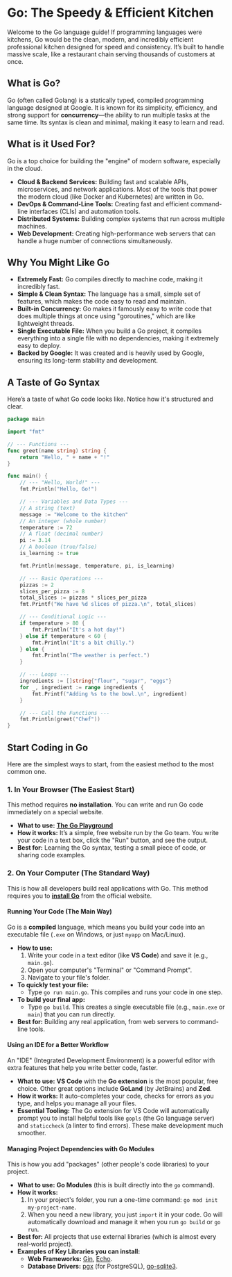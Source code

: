 # Go: The Speedy & Efficient Kitchen

Welcome to the Go language guide! If programming languages were kitchens, Go would be the clean, modern, and incredibly efficient professional kitchen designed for speed and consistency. It’s built to handle massive scale, like a restaurant chain serving thousands of customers at once.

## What is Go?

Go (often called Golang) is a statically typed, compiled programming language designed at Google. It is known for its simplicity, efficiency, and strong support for **concurrency**—the ability to run multiple tasks at the same time. Its syntax is clean and minimal, making it easy to learn and read.

## What is it Used For?

Go is a top choice for building the "engine" of modern software, especially in the cloud.

*   **Cloud & Backend Services:** Building fast and scalable APIs, microservices, and network applications. Most of the tools that power the modern cloud (like Docker and Kubernetes) are written in Go.
*   **DevOps & Command-Line Tools:** Creating fast and efficient command-line interfaces (CLIs) and automation tools.
*   **Distributed Systems:** Building complex systems that run across multiple machines.
*   **Web Development:** Creating high-performance web servers that can handle a huge number of connections simultaneously.

## Why You Might Like Go

*   **Extremely Fast:** Go compiles directly to machine code, making it incredibly fast.
*   **Simple & Clean Syntax:** The language has a small, simple set of features, which makes the code easy to read and maintain.
*   **Built-in Concurrency:** Go makes it famously easy to write code that does multiple things at once using "goroutines," which are like lightweight threads.
*   **Single Executable File:** When you build a Go project, it compiles everything into a single file with no dependencies, making it extremely easy to deploy.
*   **Backed by Google:** It was created and is heavily used by Google, ensuring its long-term stability and development.

## A Taste of Go Syntax

Here’s a taste of what Go code looks like. Notice how it's structured and clear.

```go
package main

import "fmt"

// --- Functions ---
func greet(name string) string {
	return "Hello, " + name + "!"
}

func main() {
	// --- "Hello, World!" ---
	fmt.Println("Hello, Go!")

	// --- Variables and Data Types ---
	// A string (text)
	message := "Welcome to the kitchen"
	// An integer (whole number)
	temperature := 72
	// A float (decimal number)
	pi := 3.14
	// A boolean (true/false)
	is_learning := true

	fmt.Println(message, temperature, pi, is_learning)

	// --- Basic Operations ---
	pizzas := 2
	slices_per_pizza := 8
	total_slices := pizzas * slices_per_pizza
	fmt.Printf("We have %d slices of pizza.\n", total_slices)

	// --- Conditional Logic ---
	if temperature > 80 {
		fmt.Println("It's a hot day!")
	} else if temperature < 60 {
		fmt.Println("It's a bit chilly.")
	} else {
		fmt.Println("The weather is perfect.")
	}

	// --- Loops ---
	ingredients := []string{"flour", "sugar", "eggs"}
	for _, ingredient := range ingredients {
		fmt.Printf("Adding %s to the bowl.\n", ingredient)
	}

	// --- Call the Functions ---
	fmt.Println(greet("Chef"))
}
```

## Start Coding in Go

Here are the simplest ways to start, from the easiest method to the most common one.

### 1. In Your Browser (The Easiest Start)

This method requires **no installation**. You can write and run Go code immediately on a special website.

*   **What to use:** [**The Go Playground**](https://go.dev/play/)
*   **How it works:** It’s a simple, free website run by the Go team. You write your code in a text box, click the "Run" button, and see the output.
*   **Best for:** Learning the Go syntax, testing a small piece of code, or sharing code examples.

### 2. On Your Computer (The Standard Way)

This is how all developers build real applications with Go. This method requires you to [**install Go**](https://go.dev/doc/install) from the official website.

#### Running Your Code (The Main Way)

Go is a **compiled** language, which means you build your code into an executable file (`.exe` on Windows, or just `myapp` on Mac/Linux).

*   **How to use:**
    1.  Write your code in a text editor (like **VS Code**) and save it (e.g., `main.go`).
    2.  Open your computer's "Terminal" or "Command Prompt".
    3.  Navigate to your file's folder.
*   **To quickly test your file:**
    *   Type `go run main.go`. This compiles and runs your code in one step.
*   **To build your final app:**
    *   Type `go build`. This creates a single executable file (e.g., `main.exe` or `main`) that you can run directly.
*   **Best for:** Building any real application, from web servers to command-line tools.

#### Using an IDE for a Better Workflow

An "IDE" (Integrated Development Environment) is a powerful editor with extra features that help you write better code, faster.

*   **What to use:** **VS Code** with the **Go extension** is the most popular, free choice. Other great options include **GoLand** (by JetBrains) and **Zed**.
*   **How it works:** It auto-completes your code, checks for errors as you type, and helps you manage all your files.
*   **Essential Tooling:** The Go extension for VS Code will automatically prompt you to install helpful tools like `gopls` (the Go language server) and `staticcheck` (a linter to find errors). These make development much smoother.

#### Managing Project Dependencies with Go Modules

This is how you add "packages" (other people's code libraries) to your project.

*   **What to use:** **Go Modules** (this is built directly into the `go` command).
*   **How it works:**
    1.  In your project's folder, you run a one-time command: `go mod init my-project-name`.
    2.  When you need a new library, you just `import` it in your code. Go will automatically download and manage it when you run `go build` or `go run`.
*   **Best for:** All projects that use external libraries (which is almost every real-world project).
*   **Examples of Key Libraries you can install:**
    *   **Web Frameworks:** [Gin](https://gin-gonic.com/), [Echo](https://echo.labstack.com/).
    *   **Database Drivers:** [pgx](https://github.com/jackc/pgx) (for PostgreSQL), [go-sqlite3](https://github.com/mattn/go-sqlite3).
